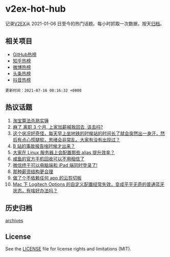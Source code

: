 # v2ex-hot-hub

 记录[V2EX](https://www.v2ex.com/)从 2021-01-06 日至今的热门话题。每小时抓取一次数据，按天[归档](archives)。
 
 ## 相关项目

- [GitHub热榜](https://github.com/snaildev/github-hot-hub)
- [知乎热榜](https://github.com/snaildev/zhihu-hot-hub)
- [微博热榜](https://github.com/snaildev/weibo-hot-hub)
- [头条热榜](https://github.com/snaildev/toutiao-hot-hub)
- [抖音热榜](https://github.com/snaildev/douyin-hot-hub)


 `更新时间：2021-07-16 08:16:32 +0800`

## 热议话题

1. [淘宝算法杀熟实锤](https://www.v2ex.com/t/789616)
1. [麻了 离职 3 个月, 上家加薪喊我回去, 该去吗?](https://www.v2ex.com/t/789680)
1. [这个状况好奇怪，每天早上坐地铁的时候站的时间长了就会突然出一身汗，然后有点心慌腿软，思绪会非常乱。大家有没有出现过？](https://www.v2ex.com/t/789608)
1. [B 站的事故报告啥时候才出来？](https://www.v2ex.com/t/789662)
1. [大家在 Linux 服务器上会配置那些 alias 提升效率？](https://www.v2ex.com/t/789686)
1. [咸鱼的官方手机回收可以不用相信了](https://www.v2ex.com/t/789657)
1. [微信终于可以电脑端和 iPad 端同时登录了!](https://www.v2ex.com/t/789677)
1. [那种薪资结构更合理](https://www.v2ex.com/t/789676)
1. [做了个不依赖任何 app 的云剪切板](https://www.v2ex.com/t/789720)
1. [Mac 下 Logitech Options 的自定义配置经常失效，变成平平无奇的普通蓝牙状态，有啥好办法吗？](https://www.v2ex.com/t/789658)

## 历史归档

[archives](archives)

## License

See the [LICENSE](LICENSE) file for license rights and limitations (MIT).
